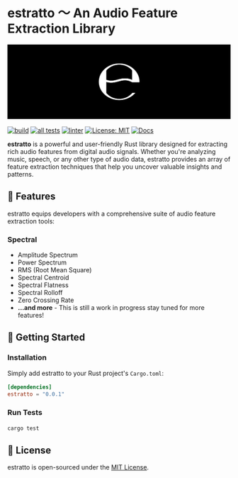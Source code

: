 # estratto 〜 An Audio Feature Extraction Library

![estratto Logo](logo-banner.png)

[![build](https://github.com/AmberJBlue/estratto/actions/workflows/build.yml/badge.svg?branch=main)](https://github.com/AmberJBlue/estratto/actions/workflows/build.yml)
[![all tests](https://github.com/AmberJBlue/estratto/actions/workflows/test.yml/badge.svg)](https://github.com/AmberJBlue/estratto/actions/workflows/test.yml)
[![linter](https://github.com/AmberJBlue/estratto/actions/workflows/lint.yml/badge.svg)](https://github.com/AmberJBlue/estratto/actions/workflows/lint.yml)
[![License: MIT](https://img.shields.io/badge/license-MIT-blue.svg)](https://opensource.org/licenses/MIT)
[![Docs](https://img.shields.io/badge/docs-latest-blue.svg)](https://docs.rs/estratto/0.0.1/estratto/)

**estratto** is a powerful and user-friendly Rust library designed for extracting rich audio features from digital audio signals. Whether you're analyzing music, speech, or any other type of audio data, estratto provides an array of feature extraction techniques that help you uncover valuable insights and patterns.

## 🎵 Features

estratto equips developers with a comprehensive suite of audio feature extraction tools:

### Spectral
- Amplitude Spectrum
- Power Spectrum
- RMS (Root Mean Square)
- Spectral Centroid
- Spectral Flatness
- Spectral Rolloff
- Zero Crossing Rate
- **...and more** - This is still a work in progress stay tuned for more features!

## 🚀 Getting Started

### Installation

Simply add estratto to your Rust project's `Cargo.toml`:

```toml
[dependencies]
estratto = "0.0.1"
```

### Run Tests

```sh
cargo test
```

## 📜 License

estratto is open-sourced under the [MIT License](https://opensource.org/licenses/MIT).
